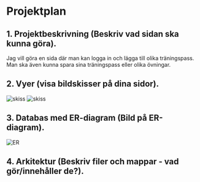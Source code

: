 # Projektplan

## 1. Projektbeskrivning (Beskriv vad sidan ska kunna göra).
Jag vill göra en sida där man kan logga in och lägga till olika träningspass. Man ska även kunna spara sina träningspass eller olika övningar.
## 2. Vyer (visa bildskisser på dina sidor).
![skiss](Skiss1.jpg)
![skiss](Skiss2.jpg)
## 3. Databas med ER-diagram (Bild på ER-diagram).
![ER](ER_Diagram.jpg)
## 4. Arkitektur (Beskriv filer och mappar - vad gör/innehåller de?).


